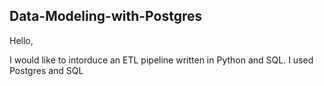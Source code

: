 ## Data-Modeling-with-Postgres

Hello, 

I would like to intorduce an ETL pipeline written in Python and SQL. I used Postgres and SQL 
